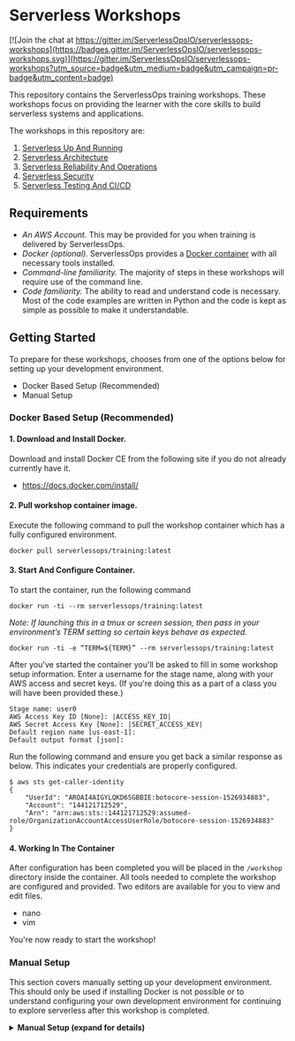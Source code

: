 # Serverless Workshops

[![Join the chat at https://gitter.im/ServerlessOpsIO/serverlessops-workshops](https://badges.gitter.im/ServerlessOpsIO/serverlessops-workshops.svg)](https://gitter.im/ServerlessOpsIO/serverlessops-workshops?utm_source=badge&utm_medium=badge&utm_campaign=pr-badge&utm_content=badge)

This repository contains the ServerlessOps training workshops. These workshops focus on providing the learner with the core skills to build serverless systems and applications.

The workshops in this repository are:

1) [Serverless Up And Running](./01-up-and-running/)
1) [Serverless Architecture](./02-architecture)
1) [Serverless Reliability And Operations](./03-operations)
1) [Serverless Security](./04-security)
1) [Serverless Testing And CI/CD](./05-testing-and-cicd)


## Requirements
* _An AWS Account._ This may be provided for you when training is delivered by ServerlessOps.
* _Docker (optional)._ ServerlessOps provides a [Docker container](https://github.com/ServerlessOpsIO/serverlessops-training-docker) with all necessary tools installed.
* _Command-line familiarity._ The majority of steps in these workshops will require use of the command line.
* _Code familiarity._ The ability to read and understand code is necessary. Most of the code examples are written in Python and the code is kept as simple as possible to make it understandable.

## Getting Started
To prepare for these workshops, chooses from one of the options below for setting up your development environment.

* Docker Based Setup (Recommended)
* Manual Setup

### Docker Based Setup (Recommended)

#### 1. Download and Install Docker.

Download and install Docker CE from the following site if you do not already currently have it.

* https://docs.docker.com/install/

#### 2. Pull workshop container image.

Execute the following command to pull the workshop container which has a fully configured environment.

```
docker pull serverlessops/training:latest
```

#### 3. Start And Configure Container.

To start the container, run the following command
```
docker run -ti --rm serverlessops/training:latest
```

_Note: If launching this in a tmux or screen session, then pass in your environment’s TERM setting so certain keys behave as expected._
```
docker run -ti -e “TERM=${TERM}” --rm serverlessops/training:latest
```

After you've started the container you'll be asked to fill in some workshop setup information. Enter a username for the stage name, along with your AWS access and secret keys. (If you're doing this as a part of a class you will have been provided these.)

```
Stage name: user0
AWS Access Key ID [None]: |ACCESS_KEY_ID|
AWS Secret Access Key [None]: |SECRET_ACCESS_KEY|
Default region name [us-east-1]:
Default output format [json]:
```

Run the following command and ensure you get back a similar response as below. This indicates your credentials are properly configured.

```
$ aws sts get-caller-identity
{
    "UserId": "AROAI4AIGYLQKD6SGBBIE:botocore-session-1526934883",
    "Account": "144121712529",
    "Arn": "arn:aws:sts::144121712529:assumed-role/OrganizationAccountAccessUserRole/botocore-session-1526934883"
}
```

#### 4. Working In The Container

After configuration has been completed you will be placed in the `/workshop` directory inside the container. All tools needed to complete the workshop are configured and provided. Two editors are available for you to view and edit files.

* nano
* vim

You're now ready to start the workshop!

### Manual Setup
This section covers manually setting up your development environment. This should only be used if installing Docker is not possible or to understand configuring your own development environment for continuing to explore serverless after this workshop is completed.

<details>
<summary><strong>Manual Setup (expand for details)</strong></summary><p>

#### __NodeJS / NPM__
Our chosen tool for managing serverless systems is written in JavaScript so you will need a Node.JS runtime and package manager. Please install by using one of the methods below.

* Mac / Homebrew:
```
brew update && brew install node
```
* Windows / Linux / Generic: Install the latest stable or LTS release located here: [https://nodejs.org/en/download/](https://nodejs.org/en/download/)

#### __Serverless Framework__
[Serverless Framework](https://serverless.com/framework/) is our chosen tool for managing deployment of serverless systems.

* All OSes:
```
$ npm install -g serverless
```

#### __Python:__
Our application platform is written in Python 3.6 and we will need a Python runtime installed.
<!--
__FIXME:__ Need Pyenv too; remember to set `python3.6` as python executable. `pyenv virtualenv -p python3.6 3.6`
-->
* Mac / Homebrew:
```
brew update && brew install node
```
* Windows / Generic: Install the latest version of Python 3.6 located here: [https://www.python.org/downloads/](https://www.python.org/downloads/)

In addition, you may find [pyenv](https://github.com/pyenv/pyenv) useful for managing Python virtual environments.

* Mac / Homebrew:
```
brew update && brew install pyenv
```
* Windows / Linux / Generic
```
curl -L https://github.com/pyenv/pyenv-installer/raw/master/bin/pyenv-installer | bash
```

### AWS Account Setup

Configure AWS credentials by creating the following files if they do not exist for you already, and add the following contents to them. You'll be given an AWS_ACCESS_KEY_ID and AWS_SECRET_ACCESS_KEY at the start of class to fill in below.

_~/.aws/config_
```
[profile training-prime]
region = us-east-1
output = json

[profile training-dev]
region = us-east-1
output = json

[profile training-prod]
region = us-east-1
output = json
```

_~/.aws/credentials_
```
[training-prime]
aws_access_key_id = %%AWS_ACCESS_KEY_ID%%
aws_secret_access_key = %%AWS_SECRET_ACCESS_KEY%%

[training-dev]
source_profile = training-prime
role_arn = arn:aws:iam::144121712529:role/OrganizationAccountAccessUserRole

[training-prod]
source_profile = training-prime
role_arn = arn:aws:iam::820506766567:role/OrganizationAccountAccessUserRole

```

Lastly, set the following variables in your shell environment. You'll be given a USERNAME when assigned your AWS_ACCESS_KEY_ID and AWS_SECRET_ACCESS_KEY

```
$ export SLS_STAGE=%%USERNAME%%
$ export AWS_DEFAULT_PROFILE=training-dev
```

### Clone this Github repository

Finally, clone this Github repository and initialize the git submodules.

```
$ git clone https://github.com/ServerlessOpsIO/aws-serverless-workshops.git
$ cd aws-serverless-workshops
$ git submodule init
```

</p></details>



